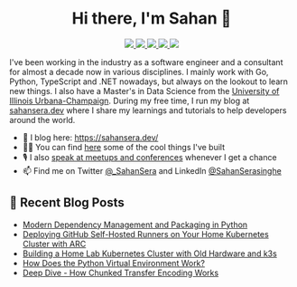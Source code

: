 <h1 align="center"> Hi there, I'm Sahan 👋 </h1>

<p align="center"> 
 <a href="https://twitter.com/_SahanSera" alt="sahan serasinghe's twitter">
   <img src="https://img.shields.io/badge/-@_SahanSera-%231DA1F2?style=flat-square&logo=twitter&logoColor=ffffff" />
 </a>
 <a href="https://github.com/sahansera" alt="sahan serasinghe's github">
   <img src="https://img.shields.io/badge/-@sahansera-%23181717?style=flat-square&logo=github" />
 </a>
 <a href="https://www.linkedin.com/in/sahanserasinghe" alt="sahan serasinghe's linkedin">
   <img src="https://img.shields.io/badge/-sahanserasinghe-blue?style=flat-square&logo=Linkedin&logoColor=white&link=https://www.linkedin.com/in/sahanserasinghe" />
 </a>
 <a href="https://sahansera.dev" alt="sahan serasinghe's blog">
   <img src="https://img.shields.io/badge/sahansera-FFA500?style=flat-square&logo=rss&logoColor=white" />
 </a>
 <a>
   <img src="https://komarev.com/ghpvc/?username=sahansera&color=ff69b4&style=flat-square" />
 </a>
</p>

I've been working in the industry as a software engineer and a consultant for almost a decade now in various disciplines. I mainly work with Go, Python, TypeScript and .NET nowadays, but always on the lookout to learn new things. I also have a Master's in Data Science from the [University of Illinois Urbana-Champaign](https://cs.illinois.edu/). During my free time, I run my blog at [sahansera.dev](https://sahansera.dev/) where I share my learnings and tutorials to help developers around the world.

- 📝 I blog here: https://sahansera.dev/
- 🧑‍💻 You can find [here](https://sahansera.dev/projects/) some of the cool things I've built
- 🎙️ I also [speak at meetups and conferences](https://sahansera.dev/talks/) whenever I get a chance
- 📫 Find me on Twitter [@_SahanSera](https://twitter.com/_SahanSera) and LinkedIn [@SahanSerasinghe](https://www.linkedin.com/in/sahanserasinghe/)

## 📙 Recent Blog Posts
<!--START_SECTION:feed-->
* [Modern Dependency Management and Packaging in Python](https:&#x2F;&#x2F;www.sahansera.dev&#x2F;modern-python-dependency-management-packaging&#x2F;)
* [Deploying GitHub Self-Hosted Runners on Your Home Kubernetes Cluster with ARC](https:&#x2F;&#x2F;www.sahansera.dev&#x2F;github-self-hosted-runners-on-kubernetes-home-lab&#x2F;)
* [Building a Home Lab Kubernetes Cluster with Old Hardware and k3s](https:&#x2F;&#x2F;www.sahansera.dev&#x2F;building-home-lab-kubernetes-cluster-old-hardware-k3s&#x2F;)
* [How Does the Python Virtual Environment Work?](https:&#x2F;&#x2F;www.sahansera.dev&#x2F;how-does-python-venv-work&#x2F;)
* [Deep Dive - How Chunked Transfer Encoding Works](https:&#x2F;&#x2F;www.sahansera.dev&#x2F;understanding-chunked-transfer-encoding&#x2F;)
<!--END_SECTION:feed-->
